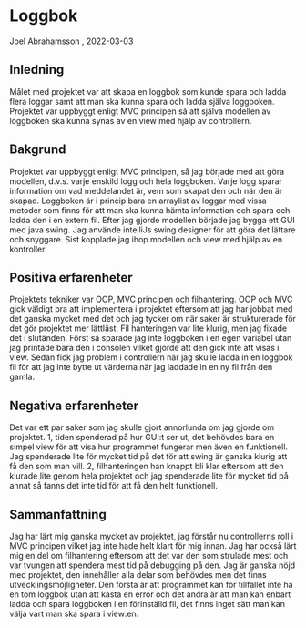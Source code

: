 # Loggbok

Joel Abrahamsson , 2022-03-03

## Inledning

Målet med projektet var att skapa en loggbok som kunde spara och ladda flera loggar samt att man ska kunna spara och ladda själva loggboken. Projektet var uppbyggt enligt MVC principen så att själva modellen av loggboken ska kunna synas av en view med hjälp av controllern.

## Bakgrund

Projektet var uppbyggt enligt MVC principen, så jag började med att göra modellen, d.v.s. varje enskild logg och hela loggboken. Varje logg sparar information om vad meddelandet är, vem som skapat den och när den är skapad. Loggboken är i princip bara en arraylist av loggar med vissa metoder som finns för att man ska kunna hämta information och spara och ladda den i en extern fil. Efter jag gjorde modellen började jag bygga ett GUI med java swing. Jag använde intelliJs swing designer för att göra det lättare och snyggare. Sist kopplade jag ihop modellen och view med hjälp av en kontroller.

## Positiva erfarenheter

Projektets tekniker var OOP, MVC principen och filhantering. OOP och MVC gick väldigt bra att implementera i projektet eftersom att jag har jobbat med det ganska mycket med det och jag tycker om när saker är strukturerade för det gör projektet mer lättläst. Fil hanteringen var lite klurig, men jag fixade det i slutänden. Först så sparade jag inte loggboken i en egen variabel utan jag printade bara den i consolen vilket gjorde att den gick inte att visas i view. Sedan fick jag problem i controllern när jag skulle ladda in en loggbok fil för att jag inte bytte ut värderna när jag laddade in en ny fil från den gamla.

## Negativa erfarenheter

Det var ett par saker som jag skulle gjort annorlunda om jag gjorde om projektet. 1, tiden spenderad på hur GUI:t ser ut, det behövdes bara en simpel view för att visa hur programmet fungerar men även en funktionell. Jag spenderade lite för mycket tid på det för att swing är ganska klurig att få den som man vill. 2, filhanteringen han knappt bli klar eftersom att den klurade lite genom hela projektet och jag spenderade lite för mycket tid på annat så fanns det inte tid för att få den helt funktionell.

## Sammanfattning

Jag har lärt mig ganska mycket av projektet, jag förstår nu controllerns roll i MVC principen vilket jag inte hade helt klart för mig innan. Jag har också lärt mig en del om filhantering eftersom att det var den som strulade mest och var tvungen att spendera mest tid på debugging på den. Jag är ganska nöjd med projektet, den innehåller alla delar som behövdes men det finns utvecklingsmöjligheter. Den första är att programmet kan för tillfället inte ha en tom loggbok utan att kasta en error och det andra är att man kan enbart ladda och spara loggboken i en förinställd fil, det finns inget sätt man kan välja vart man ska spara i view:en.

